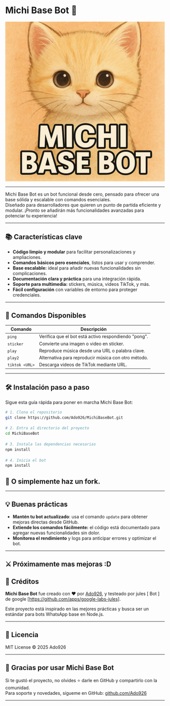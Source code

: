 # Michi Base Bot 🚀

![Michi Base Bot Menu](https://raw.githubusercontent.com/Ado926/WirksiBoxFiles/main/1749661095010-fyrz5r-1749661072633-fd9d32.jpg)

---

Michi Base Bot es un bot funcional desde cero, pensado para ofrecer una base sólida y escalable con comandos esenciales.  
Diseñado para desarrolladores que quieren un punto de partida eficiente y modular. ¡Pronto se añadirán más funcionalidades avanzadas para potenciar tu experiencia!

---

## 📚 Características clave

- **Código limpio y modular** para facilitar personalizaciones y ampliaciones.  
- **Comandos básicos pero esenciales**, listos para usar y comprender.  
- **Base escalable:** ideal para añadir nuevas funcionalidades sin complicaciones.  
- **Documentación clara y práctica** para una integración rápida.  
- **Soporte para multimedia:** stickers, música, videos TikTok, y más.  
- **Fácil configuración** con variables de entorno para proteger credenciales.

---

## 🚀 Comandos Disponibles

| Comando         | Descripción                                     |
|-----------------|------------------------------------------------|
| `ping`          | Verifica que el bot está activo respondiendo "pong". |
| `sticker`       | Convierte una imagen o video en sticker.       |
| `play`          | Reproduce música desde una URL o palabra clave.|
| `play2`         | Alternativa para reproducir música con otro método. |
| `tiktok <URL>`  | Descarga videos de TikTok mediante URL.        |

---

## 🛠️ Instalación paso a paso

Sigue esta guía rápida para poner en marcha Michi Base Bot:

```bash
# 1. Clona el repositorio
git clone https://github.com/Ado926/MichiBaseBot.git

# 2. Entra al directorio del proyecto
cd MichiBaseBot

# 3. Instala las dependencias necesarias
npm install

# 4. Inicia el bot
npm install
```
## 👤 O simplemente haz un fork.
---

## 💡 Buenas prácticas

- **Mantén tu bot actualizado**: usa el comando `update` para obtener mejoras directas desde GitHub.  
- **Extiende los comandos fácilmente:** el código está documentado para agregar nuevas funcionalidades sin dolor.  
- **Monitorea el rendimiento** y logs para anticipar errores y optimizar el bot.

---
⚔️ Próximamente mas mejoras :D
---

## 🙌 Créditos

**Michi Base Bot** fue creado con ❤️ por [Ado926](https://github.com/Ado926), y testeado por jules [ Bot ] de google [https://github.com/apps/google-labs-jules].

Este proyecto está inspirado en las mejores prácticas y busca ser un estándar para bots WhatsApp base en Node.js.

---

## 📜 Licencia

MIT License © 2025 Ado926

---

## 🎉 Gracias por usar Michi Base Bot

Si te gustó el proyecto, no olvides ⭐ darle en GitHub y compartirlo con la comunidad.  
Para soporte y novedades, sígueme en GitHub: [github.com/Ado926](https://github.com/Ado926)

---
